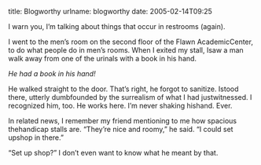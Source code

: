 title: Blogworthy
urlname: blogworthy
date: 2005-02-14T09:25

I warn you, I&#x02bc;m talking about things that occur in restrooms (again).

I went to the men&#x02bc;s room on the second floor of the Flawn AcademicCenter, to do what people do in men&#x02bc;s rooms. When I exited my stall, Isaw a man walk away from one of the urinals with a book in his hand.

_He had a book in his hand!_

He walked straight to the door. That&#x02bc;s right, he forgot to sanitize. Istood there, utterly dumbfounded by the surrealism of what I had justwitnessed. I recognized him, too. He works here. I&#x02bc;m never shaking hishand. Ever.

In related news, I remember my friend mentioning to me how spacious thehandicap stalls are. &ldquo;They&#x02bc;re nice and roomy,&rdquo; he said. &ldquo;I could set upshop in there.&rdquo;

&ldquo;Set up shop?&rdquo; I don&#x02bc;t even want to know what he meant by that.